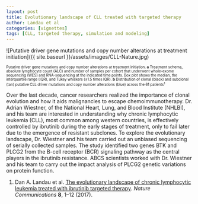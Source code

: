 ```yaml
---
layout: post
title: Evolutionary landscape of CLL treated with targeted therapy
author: Landau et al
categories: [vignettes]
tags: [CLL, targeted therapy, simulation and modeling]
---
```


![Putative driver gene mutations and copy number alterations at treatment initiation]({{ site.baseurl }}/assets/images/CLL-Nature.jpg)

<sup><sub>Putative driver gene mutations and copy number alterations at treatment initiation. **a** Treatment schema, absolute lymphocyte count (ALC) and number of samples per cohort that underwent whole-exome sequencing (WES) and RNA-sequencing at the indicated time points. Box plot shows the median, the interquartile range (IQR), and Tukey whiskers (±1.5 times IQR). **b** Distribution of clonal (black) and subclonal (tan) putative CLL driver mutations and copy number alterations (blue) across the 61 patients<sup>1</sup></sub></sup>

Over the last decade, cancer researchers realized the importance of clonal evolution and how it aids malignancies to escape chemoimmunotherapy. Dr. Adrian Wiestner, of the National Heart, Lung, and Blood Institute (NHLBI), and his team are interested in understanding why chronic lymphocytic leukemia (CLL), most common among western countries, is effectively controlled by ibrutinib during the early stages of treatment, only to fail later due to the emergence of resistant subclones. To explore the evolutionary landscape, Dr. Wiestner and his team carried out an unbiased sequencing of serially collected samples. The study identified two genes BTK and PLCG2 from the B-cell receptor (BCR) signaling pathway as the central players in the ibrutinib resistance. ABCS scientists worked with Dr. Wiestner and his team to carry out the impact analysis of PLCG2 genetic variations on protein function.

1. Dan A. Landau et al. [The evolutionary landscape of chronic lymphocytic leukemia treated with ibrutinib targeted therapy](https://www.nature.com/articles/s41467-017-02329-y). *Nature Communications* **8**, 1–12 (2017).